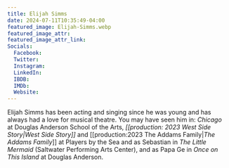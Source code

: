 ```yaml
---
title: Elijah Simms
date: 2024-07-11T10:35:49-04:00
featured_image: Elijah-Simms.webp
featured_image_attr: 
featured_image_attr_link: 
Socials:
  Facebook: 
  Twitter: 
  Instagram: 
  LinkedIn: 
  IBDB: 
  IMDb:
  Website: 
---
```

Elijah Simms has been acting and singing since he was young and has always had a love for musical theatre. You may have seen him in: *Chicago* at Douglas Anderson School of the Arts, *[[production: 2023 West Side Story|West Side Story]]* and [[production:2023 The Addams Family|*The Addams Family*]] at Players by the Sea and as Sebastian in *The Little Mermaid* (Saltwater Performing Arts Center), and as Papa Ge in *Once on This Island* at Douglas Anderson.